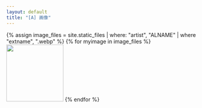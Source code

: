```yaml
---
layout: default
title: "[A] 画像"
---
```


{% assign image_files = site.static_files | where: "artist", "ALNAME" | where "extname", ".webp" %}
{% for myimage in image_files %}
  <img src="{{ myimage. }}" height="150">
{% endfor %}
